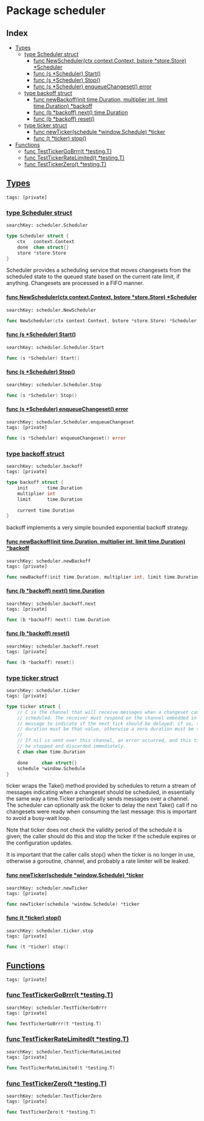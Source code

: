# Package scheduler

## Index

* [Types](#type)
    * [type Scheduler struct](#Scheduler)
        * [func NewScheduler(ctx context.Context, bstore *store.Store) *Scheduler](#NewScheduler)
        * [func (s *Scheduler) Start()](#Scheduler.Start)
        * [func (s *Scheduler) Stop()](#Scheduler.Stop)
        * [func (s *Scheduler) enqueueChangeset() error](#Scheduler.enqueueChangeset)
    * [type backoff struct](#backoff)
        * [func newBackoff(init time.Duration, multiplier int, limit time.Duration) *backoff](#newBackoff)
        * [func (b *backoff) next() time.Duration](#backoff.next)
        * [func (b *backoff) reset()](#backoff.reset)
    * [type ticker struct](#ticker)
        * [func newTicker(schedule *window.Schedule) *ticker](#newTicker)
        * [func (t *ticker) stop()](#ticker.stop)
* [Functions](#func)
    * [func TestTickerGoBrrr(t *testing.T)](#TestTickerGoBrrr)
    * [func TestTickerRateLimited(t *testing.T)](#TestTickerRateLimited)
    * [func TestTickerZero(t *testing.T)](#TestTickerZero)


## <a id="type" href="#type">Types</a>

```
tags: [private]
```

### <a id="Scheduler" href="#Scheduler">type Scheduler struct</a>

```
searchKey: scheduler.Scheduler
```

```Go
type Scheduler struct {
	ctx   context.Context
	done  chan struct{}
	store *store.Store
}
```

Scheduler provides a scheduling service that moves changesets from the scheduled state to the queued state based on the current rate limit, if anything. Changesets are processed in a FIFO manner. 

#### <a id="NewScheduler" href="#NewScheduler">func NewScheduler(ctx context.Context, bstore *store.Store) *Scheduler</a>

```
searchKey: scheduler.NewScheduler
```

```Go
func NewScheduler(ctx context.Context, bstore *store.Store) *Scheduler
```

#### <a id="Scheduler.Start" href="#Scheduler.Start">func (s *Scheduler) Start()</a>

```
searchKey: scheduler.Scheduler.Start
```

```Go
func (s *Scheduler) Start()
```

#### <a id="Scheduler.Stop" href="#Scheduler.Stop">func (s *Scheduler) Stop()</a>

```
searchKey: scheduler.Scheduler.Stop
```

```Go
func (s *Scheduler) Stop()
```

#### <a id="Scheduler.enqueueChangeset" href="#Scheduler.enqueueChangeset">func (s *Scheduler) enqueueChangeset() error</a>

```
searchKey: scheduler.Scheduler.enqueueChangeset
tags: [private]
```

```Go
func (s *Scheduler) enqueueChangeset() error
```

### <a id="backoff" href="#backoff">type backoff struct</a>

```
searchKey: scheduler.backoff
tags: [private]
```

```Go
type backoff struct {
	init       time.Duration
	multiplier int
	limit      time.Duration

	current time.Duration
}
```

backoff implements a very simple bounded exponential backoff strategy. 

#### <a id="newBackoff" href="#newBackoff">func newBackoff(init time.Duration, multiplier int, limit time.Duration) *backoff</a>

```
searchKey: scheduler.newBackoff
tags: [private]
```

```Go
func newBackoff(init time.Duration, multiplier int, limit time.Duration) *backoff
```

#### <a id="backoff.next" href="#backoff.next">func (b *backoff) next() time.Duration</a>

```
searchKey: scheduler.backoff.next
tags: [private]
```

```Go
func (b *backoff) next() time.Duration
```

#### <a id="backoff.reset" href="#backoff.reset">func (b *backoff) reset()</a>

```
searchKey: scheduler.backoff.reset
tags: [private]
```

```Go
func (b *backoff) reset()
```

### <a id="ticker" href="#ticker">type ticker struct</a>

```
searchKey: scheduler.ticker
tags: [private]
```

```Go
type ticker struct {
	// C is the channel that will receive messages when a changeset can be
	// scheduled. The receiver must respond on the channel embedded in the
	// message to indicate if the next tick should be delayed: if so, the
	// duration must be that value, otherwise a zero duration must be sent.
	//
	// If nil is sent over this channel, an error occurred, and this ticker must
	// be stopped and discarded immediately.
	C chan chan time.Duration

	done     chan struct{}
	schedule *window.Schedule
}
```

ticker wraps the Take() method provided by schedules to return a stream of messages indicating when a changeset should be scheduled, in essentially the same way a time.Ticker periodically sends messages over a channel. The scheduler can optionally ask the ticker to delay the next Take() call if no changesets were ready when consuming the last message: this is important to avoid a busy-wait loop. 

Note that ticker does not check the validity period of the schedule it is given; the caller should do this and stop the ticker if the schedule expires or the configuration updates. 

It is important that the caller calls stop() when the ticker is no longer in use, otherwise a goroutine, channel, and probably a rate limiter will be leaked. 

#### <a id="newTicker" href="#newTicker">func newTicker(schedule *window.Schedule) *ticker</a>

```
searchKey: scheduler.newTicker
tags: [private]
```

```Go
func newTicker(schedule *window.Schedule) *ticker
```

#### <a id="ticker.stop" href="#ticker.stop">func (t *ticker) stop()</a>

```
searchKey: scheduler.ticker.stop
tags: [private]
```

```Go
func (t *ticker) stop()
```

## <a id="func" href="#func">Functions</a>

```
tags: [private]
```

### <a id="TestTickerGoBrrr" href="#TestTickerGoBrrr">func TestTickerGoBrrr(t *testing.T)</a>

```
searchKey: scheduler.TestTickerGoBrrr
tags: [private]
```

```Go
func TestTickerGoBrrr(t *testing.T)
```

### <a id="TestTickerRateLimited" href="#TestTickerRateLimited">func TestTickerRateLimited(t *testing.T)</a>

```
searchKey: scheduler.TestTickerRateLimited
tags: [private]
```

```Go
func TestTickerRateLimited(t *testing.T)
```

### <a id="TestTickerZero" href="#TestTickerZero">func TestTickerZero(t *testing.T)</a>

```
searchKey: scheduler.TestTickerZero
tags: [private]
```

```Go
func TestTickerZero(t *testing.T)
```

